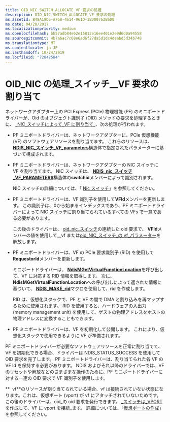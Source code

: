 ```yaml
---
title: OID_NIC_SWITCH_ALLOCATE_VF 要求の処理
description: OID_NIC_SWITCH_ALLOCATE_VF 要求の処理
ms.assetid: B48A19D5-A768-4614-961D-1BD00762B6D0
ms.date: 04/20/2017
ms.localizationpriority: medium
ms.openlocfilehash: bb57adb84e62e15812e16ee401e2e9d6d0a94558
ms.sourcegitcommit: 4b7a6ac7c68e6ad6f27da5d1dc4deabd5d34b748
ms.translationtype: MT
ms.contentlocale: ja-JP
ms.lasthandoff: 10/24/2019
ms.locfileid: "72842584"
---
```

# <a name="handling-oid_nic_switch_allocate_vf-requests"></a>OID\_NIC の処理\_スイッチ\_\_VF 要求の割り当て


ネットワークアダプター上の PCI Express (PCIe) 物理機能 (PF) のミニポートドライバーが、Oid のオブジェクト識別子 (OID) メソッドの要求を処理するときに、 [\_NIC\_スイッチによって\_VF に割り当て\_](https://docs.microsoft.com/windows-hardware/drivers/network/oid-nic-switch-allocate-vf)、次の処理が行われます。

-   PF ミニポートドライバーは、ネットワークアダプターに、PCIe 仮想機能 (VF) のソフトウェアリソースを割り当てます。 これらのリソースは、 [**NDIS\_NIC\_スイッチ\_VF\_parameters**](https://docs.microsoft.com/windows-hardware/drivers/ddi/ntddndis/ns-ntddndis-_ndis_nic_switch_vf_parameters)構造体で指定されたパラメーターに基づいて構成されます。

-   PF ミニポートドライバーは、ネットワークアダプターの NIC スイッチに VF を割り当てます。 NIC スイッチは、 [**NDIS\_nic\_スイッチ\_VF\_PARAMETERS**](https://docs.microsoft.com/windows-hardware/drivers/ddi/ntddndis/ns-ntddndis-_ndis_nic_switch_vf_parameters)構造体の**switchid**メンバーによって識別されます。

    NIC スイッチの詳細については、「 [Nic スイッチ](nic-switches.md)」を参照してください。

-   PF ミニポートドライバーは、VF 識別子を使用して**VFId**メンバーを更新します。 この識別子は、0から始まるインデックスであり、PF ミニポートドライバーによって NIC スイッチに割り当てられているすべての VFs で一意である必要があります。

    この後のドライバーは、 [oid\_nic\_スイッチ](https://docs.microsoft.com/windows-hardware/drivers/network/oid-nic-switch-free-vf)の連続した oid 要求で、 **VFId**メンバーの値を使用して\_\_vf または[oid\_NIC\_スイッチ\_の vf\_パラメーター](https://docs.microsoft.com/windows-hardware/drivers/network/oid-nic-switch-vf-parameters)を解放します。

-   PF ミニポートドライバーは、VF の PCIe 要求識別子 (RID) を使用して**RequestorId**メンバーを更新します。

    ミニポートドライバーは、 [**NdisMGetVirtualFunctionLocation**](https://docs.microsoft.com/windows-hardware/drivers/ddi/ndis/nf-ndis-ndismgetvirtualfunctionlocation)を呼び出して、VF に対応する RID 情報を取得します。 次に、 **NdisMGetVirtualFunctionLocation**への呼び出しによって返された情報に基づいて、 [**NDIS\_MAKE\_rid**](https://docs.microsoft.com/windows-hardware/drivers/network/ndis-make-rid)マクロを使用して、rid を作成します。

    RID は、仮想化スタックで、PF と VF の間で DMA と割り込みを再マップするために使用されます。 RID を使用すると、ハードウェアの入出力 (memory management unit) を使用して、ゲストの物理アドレスをホストの物理アドレスに変換することもできます。

-   PF ミニポートドライバーは、VF を初期化して公開します。 これにより、仮想化スタックで使用できるように VF が準備されます。

PF ミニポートドライバーが必要なソフトウェアリソースを正常に割り当てて、VF を初期化できる場合、ドライバーは NDIS\_STATUS\_SUCCESS を使用して OID 要求を完了します。 PF ミニポートドライバーは、割り当てられた各 VF の VF Id を保持する必要があります。 NDIS およびそれ以降のドライバーでは、VF のリセットや解放などのさまざまな操作のために、PF ミニポートドライバーに対する一連の OID 要求で VF 識別子を使用します。

**  vf**のリソースが割り当てられている場合、vf は接続されていない状態になります。これは、仮想ポート (vport) が vf にアタッチされていないためです。 この後のドライバーは、oid\_の oid 要求を発行できます。 [\_スイッチは\_VPORT](https://docs.microsoft.com/windows-hardware/drivers/network/oid-nic-switch-create-vport)を作成して、VF に vport を接続\_ます。 詳細については、「[仮想ポートの作成](creating-a-virtual-port.md)」を参照してください。

 

 

 





